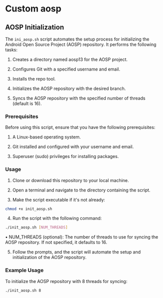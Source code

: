 # Custom aosp

## AOSP Initialization

The `ini_aosp.sh` script automates the setup process for initializing the Android Open Source Project (AOSP) repository. It performs the following tasks:

1. Creates a directory named aosp13 for the AOSP project.

2. Configures Git with a specified username and email.

3. Installs the repo tool.

4. Initializes the AOSP repository with the desired branch.

5. Syncs the AOSP repository with the specified number of threads (default is 16).

### Prerequisites

Before using this script, ensure that you have the following prerequisites:

1. A Linux-based operating system.

2. Git installed and configured with your username and email.

3. Superuser (sudo) privileges for installing packages.

### Usage

1. Clone or download this repository to your local machine.

2. Open a terminal and navigate to the directory containing the script.

3. Make the script executable if it's not already:

```bash
chmod +x init_aosp.sh
```

4. Run the script with the following command:

```bash
./init_aosp.sh [NUM_THREADS]
```

• NUM_THREADS (optional): The number of threads to use for syncing the AOSP repository. If not specified, it defaults to 16.

5. Follow the prompts, and the script will automate the setup and initialization of the AOSP repository.

### Example Usage

To initialize the AOSP repository with 8 threads for syncing:

```bash
./init_aosp.sh 8
```
